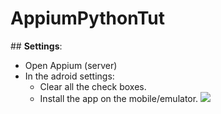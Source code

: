# AppiumPythonTut
##<i class="icon-cog"></i> **Settings**:
-   Open Appium (server)
-   In the adroid settings:
    -   Clear all the check boxes.
    -   Install the app on the mobile/emulator.
    ![](https://github.com/MahmoudIMahmoud/AppiumPythonTut/blob/master/Untitled.jpg)
